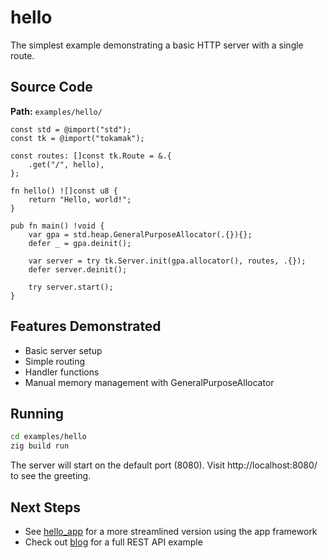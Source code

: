 # hello

The simplest example demonstrating a basic HTTP server with a single route.

## Source Code

**Path:** `examples/hello/`

```zig
const std = @import("std");
const tk = @import("tokamak");

const routes: []const tk.Route = &.{
    .get("/", hello),
};

fn hello() ![]const u8 {
    return "Hello, world!";
}

pub fn main() !void {
    var gpa = std.heap.GeneralPurposeAllocator(.{}){};
    defer _ = gpa.deinit();

    var server = try tk.Server.init(gpa.allocator(), routes, .{});
    defer server.deinit();

    try server.start();
}
```

## Features Demonstrated

- Basic server setup
- Simple routing
- Handler functions
- Manual memory management with GeneralPurposeAllocator

## Running

```sh
cd examples/hello
zig build run
```

The server will start on the default port (8080). Visit http://localhost:8080/ to see the greeting.

## Next Steps

- See [hello_app](./hello_app.md) for a more streamlined version using the app framework
- Check out [blog](./blog.md) for a full REST API example
